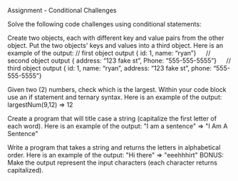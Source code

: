 Assignment - Conditional Challenges

Solve the following code challenges using conditional statements:

Create two objects, each with different key and value pairs from the other object. Put the two objects' keys and values into a third object.
Here is an example of the output:
// first object output
{ id: 1, name: “ryan”}
 
// second object output
{ address: “123 fake st”,
Phone: “555-555-5555”}
 
// third object output
{ id: 1, name: “ryan”, address: “123 fake st”, phone: “555-555-5555”}

Given two (2) numbers, check which is the largest. Within your code block use an if statement and ternary syntax.
Here is an example of the output: largestNum(9,12) => 12

Create a program that will title case a string (capitalize the first letter of each word).
Here is an example of the output: "I am a sentence" => "I Am A Sentence"

Write a program that takes a string and returns the letters in alphabetical order.
Here is an example of the output: "Hi there" => "eeehhhirt"
BONUS: Make the output represent the input characters (each character returns capitalized).